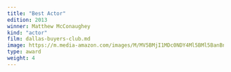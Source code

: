 ```yaml
---
title: "Best Actor"
edition: 2013
winner: Matthew McConaughey
kind: "actor"
film: dallas-buyers-club.md
image: https://m.media-amazon.com/images/M/MV5BMjI1MDc0NDY4Ml5BMl5BanBnXkFtZTgwNzAzOTIxMDE@._V1_FMjpg_UX1280_.jpg
type: award
weight: 4
---
```

